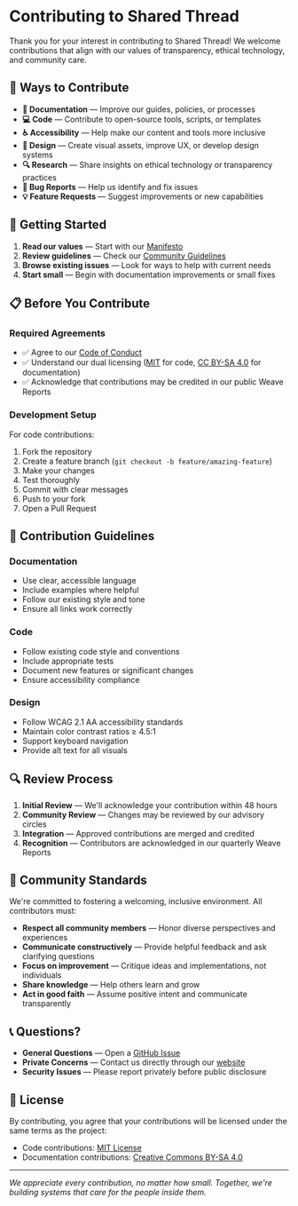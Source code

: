 # Contributing to Shared Thread

Thank you for your interest in contributing to Shared Thread! We welcome contributions that align with our values of transparency, ethical technology, and community care.

## 🌟 Ways to Contribute

- **📝 Documentation** — Improve our guides, policies, or processes
- **💻 Code** — Contribute to open-source tools, scripts, or templates
- **♿ Accessibility** — Help make our content and tools more inclusive
- **🎨 Design** — Create visual assets, improve UX, or develop design systems
- **🔍 Research** — Share insights on ethical technology or transparency practices
- **🐛 Bug Reports** — Help us identify and fix issues
- **💡 Feature Requests** — Suggest improvements or new capabilities

## 🚀 Getting Started

1. **Read our values** — Start with our [Manifesto](Community/Manifesto.md)
2. **Review guidelines** — Check our [Community Guidelines](Community/Guidelines.md)
3. **Browse existing issues** — Look for ways to help with current needs
4. **Start small** — Begin with documentation improvements or small fixes

## 📋 Before You Contribute

### Required Agreements
- ✅ Agree to our [Code of Conduct](CODE_OF_CONDUCT.md)
- ✅ Understand our dual licensing ([MIT](LICENSE) for code, [CC BY-SA 4.0](https://creativecommons.org/licenses/by-sa/4.0/) for documentation)
- ✅ Acknowledge that contributions may be credited in our public Weave Reports

### Development Setup
For code contributions:
1. Fork the repository
2. Create a feature branch (`git checkout -b feature/amazing-feature`)
3. Make your changes
4. Test thoroughly
5. Commit with clear messages
6. Push to your fork
7. Open a Pull Request

## 📝 Contribution Guidelines

### Documentation
- Use clear, accessible language
- Include examples where helpful
- Follow our existing style and tone
- Ensure all links work correctly

### Code
- Follow existing code style and conventions
- Include appropriate tests
- Document new features or significant changes
- Ensure accessibility compliance

### Design
- Follow WCAG 2.1 AA accessibility standards
- Maintain color contrast ratios ≥ 4.5:1
- Support keyboard navigation
- Provide alt text for all visuals

## 🔍 Review Process

1. **Initial Review** — We'll acknowledge your contribution within 48 hours
2. **Community Review** — Changes may be reviewed by our advisory circles
3. **Integration** — Approved contributions are merged and credited
4. **Recognition** — Contributors are acknowledged in our quarterly Weave Reports

## 🤝 Community Standards

We're committed to fostering a welcoming, inclusive environment. All contributors must:

- **Respect all community members** — Honor diverse perspectives and experiences
- **Communicate constructively** — Provide helpful feedback and ask clarifying questions
- **Focus on improvement** — Critique ideas and implementations, not individuals
- **Share knowledge** — Help others learn and grow
- **Act in good faith** — Assume positive intent and communicate transparently

## 📞 Questions?

- **General Questions** — Open a [GitHub Issue](../../issues)
- **Private Concerns** — Contact us directly through our [website](https://sharedthread.co)
- **Security Issues** — Please report privately before public disclosure

## 📜 License

By contributing, you agree that your contributions will be licensed under the same terms as the project:
- Code contributions: [MIT License](LICENSE)
- Documentation contributions: [Creative Commons BY-SA 4.0](https://creativecommons.org/licenses/by-sa/4.0/)

---

*We appreciate every contribution, no matter how small. Together, we're building systems that care for the people inside them.*